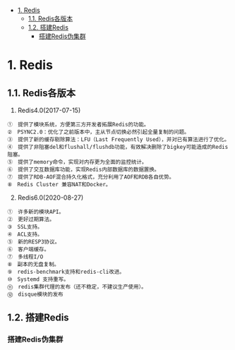 
<!-- TOC -->

- [1. Redis](#1-redis)
    - [1.1. Redis各版本](#11-redis各版本)
    - [1.2. 搭建Redis](#12-搭建redis)
        - [搭建Redis伪集群](#搭建redis伪集群)

<!-- /TOC -->


# 1. Redis  
## 1.1. Redis各版本  
<!--
Redis各版本特性
https://blog.csdn.net/tianyu_yunlong_1/article/details/123006028
-->
1. Redis4.0(2017-07-15)

```text
①　提供了模块系统，方便第三方开发者拓展Redis的功能。
②　PSYNC2.0：优化了之前版本中，主从节点切换必然引起全量复制的问题。
③　提供了新的缓存剔除算法：LFU（Last Frequently Used），并对已有算法进行了优化。
④　提供了非阻塞del和flushall/flushdb功能，有效解决删除了bigkey可能造成的Redis阻塞。
⑤　提供了memory命令，实现对内存更为全面的监控统计。
⑥　提供了交互数据库功能，实现Redis内部数据库的数据置换。
⑦　提供了RDB-AOF混合持久化格式，充分利用了AOF和RDB各自优势。
⑧　Redis Cluster 兼容NAT和Docker。
```

2. Redis6.0(2020-08-27)

```text
①　许多新的模块API。
②　更好过期算法。
③　SSL支持。
④　ACL支持。
⑤　新的RESP3协议。
⑥　客户端缓存。
⑦　多线程I/O
⑧　副本的无盘复制。
⑨　redis-benchmark支持和redis-cli改进。
⑩　Systemd 支持重写。
⑪　redis集群代理的发布（还不稳定，不建议生产使用）。
⑫　disque模块的发布
```



## 1.2. 搭建Redis  


### 搭建Redis伪集群  
<!-- 
windows搭建redis伪集群
https://www.bianchengquan.com/article/438078.html
Windows的Redis5.0+集群搭建
https://blog.csdn.net/qq_37062156/article/details/121628324
在window下创建redis服务
https://blog.csdn.net/lejian/article/details/124339831

-->

